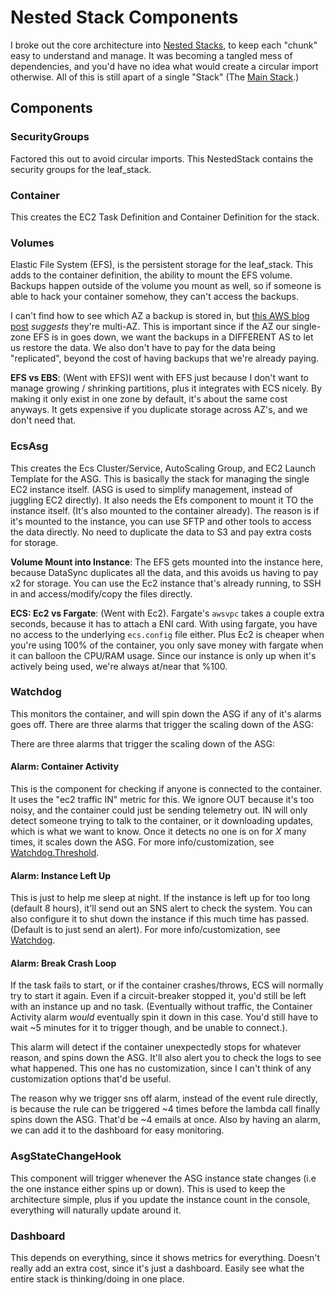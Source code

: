 # Nested Stack Components

I broke out the core architecture into [Nested Stacks](https://docs.aws.amazon.com/cdk/api/v2/docs/aws-cdk-lib.NestedStack.html), to keep each "chunk" easy to understand and manage. It was becoming a tangled mess of dependencies, and you'd have no idea what would create a circular import otherwise. All of this is still apart of a single "Stack" (The [Main Stack](../README.md#nestedstacks-stack-red).)

## Components

### SecurityGroups

Factored this out to avoid circular imports. This NestedStack contains the security groups for the leaf_stack.

### Container

This creates the EC2 Task Definition and Container Definition for the stack.

### Volumes

Elastic File System (EFS), is the persistent storage for the leaf_stack. This adds to the container definition, the ability to mount the EFS volume. Backups happen outside of the volume you mount as well, so if someone is able to hack your container somehow, they can't access the backups.

I can't find how to see which AZ a backup is stored in, but [this AWS blog post](https://docs.aws.amazon.com/aws-backup/latest/devguide/disaster-recovery-resiliency.html) *suggests* they're multi-AZ. This is important since if the AZ our single-zone EFS is in goes down, we want the backups in a DIFFERENT AS to let us restore the data. We also don't have to pay for the data being "replicated", beyond the cost of having backups that we're already paying.

**EFS vs EBS**: (Went with EFS)I went with EFS just because I don't want to manage growing / shrinking partitions, plus it integrates with ECS nicely. By making it only exist in one zone by default, it's about the same cost anyways. It gets expensive if you duplicate storage across AZ's, and we don't need that.

### EcsAsg

This creates the Ecs Cluster/Service, AutoScaling Group, and EC2 Launch Template for the ASG. This is basically the stack for managing the single EC2 instance itself. (ASG is used to simplify management, instead of juggling EC2 directly). It also needs the Efs component to mount it TO the instance itself. (It's also mounted to the container already). The reason is if it's mounted to the instance, you can use SFTP and other tools to access the data directly. No need to duplicate the data to S3 and pay extra costs for storage.

**Volume Mount into Instance**: The EFS gets mounted into the instance here, because DataSync duplicates all the data, and this avoids us having to pay x2 for storage. You can use the Ec2 instance that's already running, to SSH in and access/modify/copy the files directly.

**ECS: Ec2 vs Fargate**: (Went with Ec2). Fargate's `awsvpc` takes a couple extra seconds, because it has to attach a ENI card. With using fargate, you have no access to the underlying `ecs.config` file either. Plus Ec2 is cheaper when you're using 100% of the container, you only save money with fargate when it can balloon the CPU/RAM usage. Since our instance is only up when it's actively being used, we're always at/near that %100.

### Watchdog

This monitors the container, and will spin down the ASG if any of it's alarms goes off. There are three alarms that trigger the scaling down of the ASG:

There are three alarms that trigger the scaling down of the ASG:

#### Alarm: Container Activity

This is the component for checking if anyone is connected to the container. It uses the "ec2 traffic IN" metric for this. We ignore OUT because it's too noisy, and the container could just be sending telemetry out. IN will only detect someone trying to talk to the container, or it downloading updates, which is what we want to know. Once it detects no one is on for *X* many times, it scales down the ASG. For more info/customization, see [Watchdog.Threshold](/Examples/README.md#watchdogthreshold).

#### Alarm: Instance Left Up

This is just to help me sleep at night. If the instance is left up for too long (default 8 hours), it'll send out an SNS alert to check the system. You can also configure it to shut down the instance if this much time has passed. (Default is to just send an alert). For more info/customization, see [Watchdog](/Examples/README.md#watchdoginstanceleftup).

#### Alarm: Break Crash Loop

If the task fails to start, or if the container crashes/throws, ECS will normally try to start it again. Even if a circuit-breaker stopped it, you'd still be left with an instance up and no task. (Eventually without traffic, the Container Activity alarm *would* eventually spin it down in this case. You'd still have to wait ~5 minutes for it to trigger though, and be unable to connect.).

This alarm will detect if the container unexpectedly stops for whatever reason, and spins down the ASG. It'll also alert you to check the logs to see what happened. This one has no customization, since I can't think of any customization options that'd be useful.

The reason why we trigger sns off alarm, instead of the event rule directly, is because the rule can be triggered ~4 times before the lambda call finally spins down the ASG. That'd be ~4 emails at once. Also by having an alarm, we can add it to the dashboard for easy monitoring.

### AsgStateChangeHook

This component will trigger whenever the ASG instance state changes (i.e the one instance either spins up or down). This is used to keep the architecture simple, plus if you update the instance count in the console, everything will naturally update around it.

### Dashboard

This depends on everything, since it shows metrics for everything. Doesn't really add an extra cost, since it's just a dashboard. Easily see what the entire stack is thinking/doing in one place.
